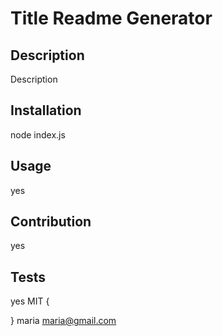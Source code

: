 # Title Readme Generator
  ## Description
  Description
  ## Installation
  node index.js
  ## Usage
  yes
  ## Contribution
  yes
  ## Tests
  yes
  MIT
   {
   
  }
  maria
  maria@gmail.com

